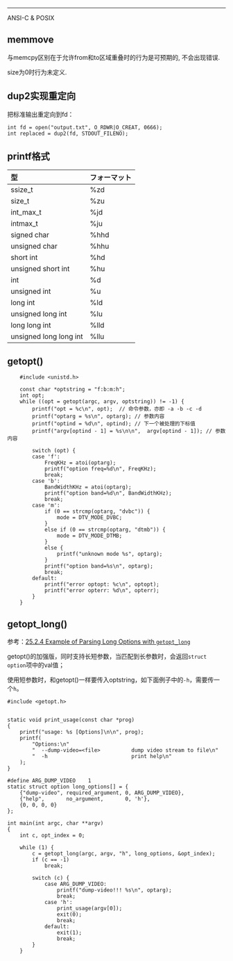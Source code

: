 

---

ANSI-C & POSIX

## memmove

与memcpy区别在于允许from和to区域重叠时的行为是可预期的, 不会出现错误.

size为0时行为未定义.



## dup2实现重定向



把标准输出重定向到fd：

```
int fd = open("output.txt", O_RDWR|O_CREAT, 0666);
int replaced = dup2(fd, STDOUT_FILENO);
```



## printf格式

| 型                     | フォーマット |
| :--------------------- | :----------- |
| ssize_t                | %zd          |
| size_t                 | %zu          |
| int_max_t              | %jd          |
| intmax_t               | %ju          |
| signed char            | %hhd         |
| unsigned char          | %hhu         |
| short int              | %hd          |
| unsigned short int     | %hu          |
| int                    | %d           |
| unsigned int           | %u           |
| long int               | %ld          |
| unsigned long int      | %lu          |
| long long int          | %lld         |
| unsigned long long int | %llu         |



## getopt()

```
	#include <unistd.h>
	
    const char *optstring = "f:b:m:h";
	int opt;
    while ((opt = getopt(argc, argv, optstring)) != -1) {
        printf("opt = %c\n", opt);  // 命令参数，亦即 -a -b -c -d
        printf("optarg = %s\n", optarg); // 参数内容
        printf("optind = %d\n", optind); // 下一个被处理的下标值
        printf("argv[optind - 1] = %s\n\n",  argv[optind - 1]); // 参数内容

		switch (opt) {
		case 'f':
			FreqKHz = atoi(optarg);
			printf("option freq=%d\n", FreqKHz);
			break;
		case 'b':
			BandWidthKHz = atoi(optarg);
			printf("option band=%d\n", BandWidthKHz);
			break;
		case 'm':
			if (0 == strcmp(optarg, "dvbc")) {
				mode = DTV_MODE_DVBC;
			}
			else if (0 == strcmp(optarg, "dtmb")) {
				mode = DTV_MODE_DTMB;
			}
			else {
				printf("unknown mode %s", optarg);
			}
			printf("option band=%s\n", optarg);
			break;
		default:
			printf("error optopt: %c\n", optopt);
			printf("error opterr: %d\n", opterr);
		}
    }
```



## getopt_long()

参考：[25.2.4 Example of Parsing Long Options with `getopt_long`](https://www.gnu.org/software/libc/manual/html_node/Getopt-Long-Option-Example.html)

getopt()的加强版，同时支持长短参数，当匹配到长参数时，会返回`struct option`项中的val值；

使用短参数时，和getopt()一样要传入optstring，如下面例子中的`-h`，需要传一个`h`。

```
#include <getopt.h>


static void print_usage(const char *prog)
{
	printf("usage: %s [Options]\n\n", prog);
	printf(
		"Options:\n"
		"  --dump-video=<file>          dump video stream to file\n"
		"  -h                           print help\n"
	);
}

#define ARG_DUMP_VIDEO    1
static struct option long_options[] = {
	{"dump-video", required_argument, 0, ARG_DUMP_VIDEO},
	{"help",       no_argument,       0, 'h'},
	{0, 0, 0, 0}
};

int main(int argc, char **argv)
{	
	int c, opt_index = 0;

	while (1) {
		c = getopt_long(argc, argv, "h", long_options, &opt_index);
		if (c == -1)
        	break;

		switch (c) {
			case ARG_DUMP_VIDEO:
				printf("dump-video!!! %s\n", optarg);
				break;
			case 'h':
				print_usage(argv[0]);
				exit(0);
				break;
			default:
				exit(1);
				break;
		}
	}
```


